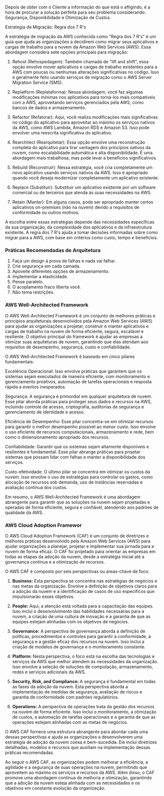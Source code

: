 
Depois de obter com o Cliente a informação do que está o afligindo, é a hora de procurar a solução perfeita para seu problema considerando: Segurança, Disponibilidade e Otimização de Custos.

Estrategia de Migração: Regra dos 7 R's

A estratégia de migração da AWS conhecida como "Regra dos 7 R's" é um guia que ajuda as organizações a decidirem como migrar seus aplicativos e cargas de trabalho para a nuvem da Amazon Web Services (AWS). Essa abordagem considera sete opções principais para migração:

1. Rehost (Rehospedagem): Também chamada de "lift and shift", essa opção envolve mover aplicativos e cargas de trabalho existentes para a AWS com poucas ou nenhumas alterações significativas no código. Isso é geralmente feito usando serviços de migração como o AWS Server Migration Service (SMS).

2. Replatform (Replataforma): Nessa abordagem, você faz algumas modificações mínimas nos aplicativos para torná-los mais compatíveis com a AWS, aproveitando serviços gerenciados pela AWS, como bancos de dados e armazenamento.

3. Refactor (Refatorar): Aqui, você realiza modificações mais significativas no código do aplicativo para aproveitar ao máximo os serviços nativos da AWS, como AWS Lambda, Amazon RDS e Amazon S3. Isso pode envolver uma reescrita significativa do aplicativo.

4. Rearchitect (Rearquitetar): Essa opção envolve uma reconstrução completa do aplicativo para tirar vantagem dos princípios nativos da nuvem, como escalabilidade automática e alta disponibilidade. É uma abordagem mais trabalhosa, mas pode levar a benefícios significativos.

5. Rebuild (Reconstruir): Nessa estratégia, você cria completamente um novo aplicativo usando serviços nativos da AWS. Isso é apropriado quando você deseja modernizar completamente um aplicativo existente.

6. Replace (Substituir): Substituir um aplicativo existente por um software comercial ou de terceiros que atenda às suas necessidades na AWS.

7. Retain (Manter): Em alguns casos, pode ser apropriado manter certos aplicativos on-premises (não na nuvem) devido a requisitos de conformidade ou outros motivos.

A escolha entre essas estratégias depende das necessidades específicas da sua organização, da complexidade dos aplicativos e da infraestrutura existente. A regra dos 7 R's ajuda a tomar decisões informadas sobre como migrar para a AWS, com base em critérios como custo, tempo e benefícios.

### Práticas Recomendadas de Arquitetura

1. Faça um design á prova de falhas e nada vai falhar.
2. Crie segurança em cada camada.
3. Apoveite diferentes opções de armazenamento.
4. Implementar a elasticidade.
5. Pense paralelo.
6. O acoplamento fraco liberta você.
7. Não tema restrições.

### AWS Well-Architected Framework

O AWS Well-Architected Framework é um conjunto de melhores práticas e princípios arquiteturais desenvolvidos pela Amazon Web Services (AWS) para ajudar as organizações a projetar, construir e manter aplicativos e cargas de trabalho na nuvem de forma eficiente, segura, escalável e resiliente. O objetivo principal do framework é ajudar as empresas a otimizar suas arquiteturas de nuvem, garantindo que elas atendam aos requisitos de desempenho, segurança, custo e confiabilidade.

O AWS Well-Architected Framework é baseado em cinco pilares fundamentais:

Excelência Operacional: Isso envolve práticas que garantem que os sistemas sejam executados de maneira eficiente, com monitoramento e gerenciamento proativos, automação de tarefas operacionais e resposta rápida a eventos inesperados.

Segurança: A segurança é primordial em qualquer arquitetura de nuvem. Esse pilar aborda práticas para proteger seus dados e recursos na AWS, incluindo controle de acesso, criptografia, auditorias de segurança e gerenciamento de identidade e acesso.

Eficiência de Desempenho: Esse pilar concentra-se em otimizar recursos para garantir o melhor desempenho possível ao menor custo. Isso envolve o uso eficiente de recursos computacionais, armazenamento e rede, bem como o dimensionamento apropriado dos recursos.

Confiabilidade: Garantir que os sistemas sejam altamente disponíveis e resilientes é fundamental. Esse pilar abrange práticas para projetar sistemas que possam lidar com falhas e manter a disponibilidade dos serviços.

Custo-efetividade: O último pilar se concentra em otimizar os custos da nuvem. Isso envolve o uso de estratégias para controlar os gastos, como alocação de recursos sob demanda, uso de instâncias reservadas e avaliação contínua dos custos.

Em resumo, o AWS Well-Architected Framework é uma abordagem abrangente para garantir que as soluções na nuvem sejam projetadas e operadas de forma eficiente, segura e confiável, atendendo aos padrões de qualidade da AWS.


### AWS Cloud Adoption Framewor

O AWS Cloud Adoption Framework (CAF) é um conjunto de diretrizes e melhores práticas desenvolvido pela Amazon Web Services (AWS) para ajudar organizações a planejar, projetar e implementar sua jornada para a nuvem de forma eficaz. O CAF foi projetado para orientar as empresas em todas as etapas da adoção da nuvem, desde a estratégia inicial até a governança contínua e a otimização de recursos.

O AWS CAF é composto por seis perspectivas ou áreas-chave de foco:

1. **Business:** Esta perspectiva se concentra nas estratégias de negócios e nas metas da organização. Envolve a definição de objetivos claros para a adoção da nuvem e a identificação de casos de uso específicos que impulsionarão esses objetivos.

2. **People:** Aqui, a atenção está voltada para a capacitação das equipes. Isso inclui o desenvolvimento das habilidades necessárias para a nuvem, a criação de uma cultura de inovação e a garantia de que as equipes estejam alinhadas com os objetivos de negócios.

3. **Governance:** A perspectiva de governança aborda a definição de políticas, procedimentos e controles para garantir a conformidade, a segurança e a gestão eficaz dos recursos na nuvem. Isso inclui a criação de modelos de governança e o monitoramento constante.

4. **Platform:** Nesta perspectiva, o foco está na escolha das tecnologias e serviços da AWS que melhor atendem às necessidades da organização. Isso envolve a seleção de soluções de computação, armazenamento, redes e serviços adicionais da AWS.

5. **Security, Risk, and Compliance:** A segurança é fundamental em todas as fases da adoção da nuvem. Esta perspectiva aborda a implementação de medidas de segurança, avaliação de riscos e garantia de conformidade com padrões regulatórios.

6. **Operations:** A perspectiva de operações trata da gestão dos recursos na nuvem de forma eficiente. Isso inclui o monitoramento, a otimização de custos, a automação de tarefas operacionais e a garantia de que as operações estejam alinhadas com as metas de negócios.

O AWS CAF fornece uma estrutura abrangente para abordar cada uma dessas perspectivas e ajuda as organizações a desenvolverem uma estratégia de adoção da nuvem coesa e bem-sucedida. Ele inclui diretrizes detalhadas, modelos e recursos que auxiliam na implementação dessas práticas recomendadas.

Ao seguir o AWS CAF, as organizações podem melhorar a eficiência, a agilidade e a segurança de suas operações na nuvem, permitindo que aproveitem ao máximo os serviços e recursos da AWS. Além disso, o CAF promove uma abordagem contínua de melhoria e otimização, garantindo que a adoção da nuvem esteja alinhada com as necessidades e os objetivos em constante evolução da organização.